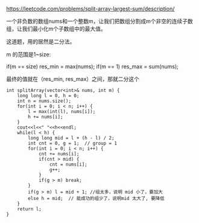 <https://leetcode.com/problems/split-array-largest-sum/description/>

一个非负数的数组nums和一个整数m，让我们把数组分割成m个非空的连续子数组，让我们最小化m个子数组中的最大值。

这道题，用的居然是二分法。

m 的范围是1~size:

if(m == size) res_min = max(nums);
if(m == 1) res_max = sum(nums);

最终的值就在（res_min, res_max）之间，那就二分这个

    int splitArray(vector<int>& nums, int m) {
        long long l = 0, h = 0;
        int n = nums.size();
        for(int i = 0; i < n; i++) {
            l = max(int(l), nums[i]);
            h += nums[i];
        }
        cout<<l<<" "<<h<<endl;
        while(l < h) {
            long long mid = l + (h - l) / 2;
            int cnt = 0, g = 1;  // group = 1
            for(int i = 0; i < n; i++) {
                cnt += nums[i];
                if(cnt > mid) {
                    cnt = nums[i];
                    g++;
                }
                if(g > m) break;
            }
            if(g > m) l = mid + 1; //组太多，说明 mid 小了，要加大
            else h = mid;  // 能成功的组少了，说明mid 太大了, 要降低
        }
        return l;
    }
